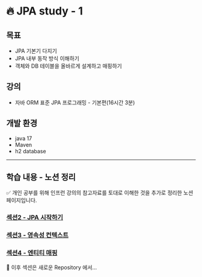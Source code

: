 # 🔥 JPA study - 1

## 목표
- JPA 기본기 다지기
- JPA 내부 동작 방식 이해하기
- 객체와 DB 테이블을 올바르게 설계하고 매핑하기

## 강의
- 자바 ORM 표준 JPA 프로그래밍 - 기본편(16시간 3분)

## 개발 환경
- java 17
- Maven
- h2 database

---
## 학습 내용 - 노션 정리
✅ 개인 공부를 위해 인프런 강의의 참고자료를 토대로 이해한 것을 추가로 정리한 노션 페이지입니다.
### [섹션2 - JPA 시작하기](https://www.notion.so/2-JPA-2b1ef47d5e27485eb22ec435f03784fb?pvs=4)
### [섹션3 - 영속성 컨텍스트](https://www.notion.so/3-67ff40ce01a54b67b8a8afb84f074f8e?pvs=4)
### [섹션4 - 엔티티 매핑](https://www.notion.so/4-5704cb5c52f64b15b122720188d361c9?pvs=4)
📢 이후 섹션은 새로운 Repository 에서...
